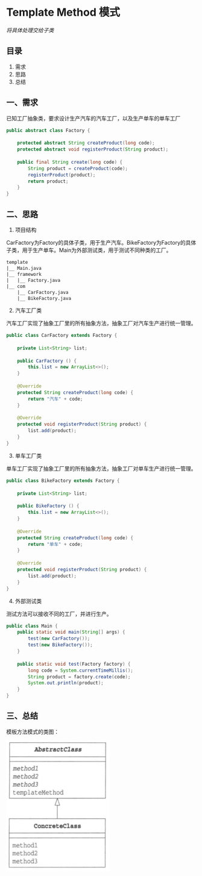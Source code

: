# Template Method 模式

*将具体处理交给子类*

## 目录
1. 需求
2. 思路
3. 总结



## 一、需求

已知工厂抽象类，要求设计生产汽车的汽车工厂，以及生产单车的单车工厂

```java
public abstract class Factory {

    protected abstract String createProduct(long code);
    protected abstract void registerProduct(String product);

    public final String create(long code) {
        String product = createProduct(code);
        registerProduct(product);
        return product;
    }
}

```



## 二、思路

1. 项目结构

CarFactory为Factory的具体子类，用于生产汽车。BikeFactory为Factory的具体子类，用于生产单车。Main为外部测试类，用于测试不同种类的工厂。

```
template
|__	Main.java
|__	framework
|	|__	Factory.java
|__	com
	|__	CarFactory.java
	|__	BikeFactory.java
```



2. 汽车工厂类

汽车工厂实现了抽象工厂里的所有抽象方法，抽象工厂对汽车生产进行统一管理。

```java
public class CarFactory extends Factory {

    private List<String> list;

    public CarFactory () {
        this.list = new ArrayList<>();
    }

    @Override
    protected String createProduct(long code) {
        return "汽车" + code;
    }

    @Override
    protected void registerProduct(String product) {
        list.add(product);
    }
}
```



3. 单车工厂类

单车工厂实现了抽象工厂里的所有抽象方法，抽象工厂对单车生产进行统一管理。

```java
public class BikeFactory extends Factory {

    private List<String> list;

    public BikeFactory () {
        this.list = new ArrayList<>();
    }

    @Override
    protected String createProduct(long code) {
        return "单车" + code;
    }

    @Override
    protected void registerProduct(String product) {
        list.add(product);
    }
}
```



4. 外部测试类

测试方法可以接收不同的工厂，并进行生产。

```java
public class Main {
    public static void main(String[] args) {
        test(new CarFactory());
        test(new BikeFactory());
    }

    public static void test(Factory factory) {
        long code = System.currentTimeMillis();
        String product = factory.create(code);
        System.out.println(product);
    }
}
```



## 三、总结

模板方法模式的类图：

![image-20220502204733625](image-20220502204733625.png)





